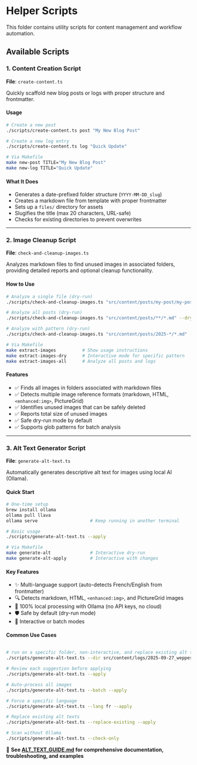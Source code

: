 # Helper Scripts

This folder contains utility scripts for content management and workflow automation.

## Available Scripts

### 1. Content Creation Script

**File**: `create-content.ts`

Quickly scaffold new blog posts or logs with proper structure and frontmatter.

#### Usage

```bash
# Create a new post
./scripts/create-content.ts post "My New Blog Post"

# Create a new log entry
./scripts/create-content.ts log "Quick Update"

# Via Makefile
make new-post TITLE="My New Blog Post"
make new-log TITLE="Quick Update"
```

#### What It Does

- Generates a date-prefixed folder structure (`YYYY-MM-DD_slug`)
- Creates a markdown file from template with proper frontmatter
- Sets up a `files/` directory for assets
- Slugifies the title (max 20 characters, URL-safe)
- Checks for existing directories to prevent overwrites

---

### 2. Image Cleanup Script

**File**: `check-and-cleanup-images.ts`

Analyzes markdown files to find unused images in associated folders, providing detailed reports and optional cleanup functionality.

#### How to Use

```bash
# Analyze a single file (dry-run)
./scripts/check-and-cleanup-images.ts "src/content/posts/my-post/my-post.md" --dry-run

# Analyze all posts (dry-run)
./scripts/check-and-cleanup-images.ts "src/content/posts/**/*.md" --dry-run

# Analyze with pattern (dry-run)
./scripts/check-and-cleanup-images.ts "src/content/posts/2025-*/*.md" --dry-run

# Via Makefile
make extract-images          # Show usage instructions
make extract-images-dry      # Interactive mode for specific pattern
make extract-images-all      # Analyze all posts and logs
```

#### Features

- ✅ Finds all images in folders associated with markdown files
- ✅ Detects multiple image reference formats (markdown, HTML, `<enhanced:img>`, PictureGrid)
- ✅ Identifies unused images that can be safely deleted
- ✅ Reports total size of unused images
- ✅ Safe dry-run mode by default
- ✅ Supports glob patterns for batch analysis

---

### 3. Alt Text Generator Script

**File**: `generate-alt-text.ts`

Automatically generates descriptive alt text for images using local AI (Ollama).

#### Quick Start

```bash
# One-time setup
brew install ollama
ollama pull llava
ollama serve                    # Keep running in another terminal

# Basic usage
./scripts/generate-alt-text.ts --apply

# Via Makefile
make generate-alt               # Interactive dry-run
make generate-alt-apply         # Interactive with changes
```

#### Key Features

- ✨ Multi-language support (auto-detects French/English from frontmatter)
- 🔍 Detects markdown, HTML, `<enhanced:img>`, and PictureGrid images
- 🤖 100% local processing with Ollama (no API keys, no cloud)
- 🛡️ Safe by default (dry-run mode)
- 🎯 Interactive or batch modes

#### Common Use Cases

```bash

# run on a specific folder, non-interactive, and replace existing alt texts
./scripts/generate-alt-text.ts --dir src/content/logs/2025-09-27_weppes-auriferes --model qwen2.5vl --batch --apply --replace-existing

# Review each suggestion before applying
./scripts/generate-alt-text.ts --apply

# Auto-process all images
./scripts/generate-alt-text.ts --batch --apply

# Force a specific language
./scripts/generate-alt-text.ts --lang fr --apply

# Replace existing alt texts
./scripts/generate-alt-text.ts --replace-existing --apply

# Scan without Ollama
./scripts/generate-alt-text.ts --check-only
```

📖 **See [ALT_TEXT_GUIDE.md](ALT_TEXT_GUIDE.md) for comprehensive documentation, troubleshooting, and examples**
